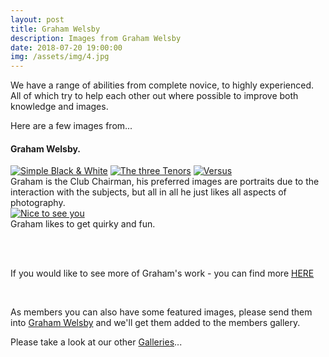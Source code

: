 ```yaml
---
layout: post
title: Graham Welsby
description: Images from Graham Welsby
date: 2018-07-20 19:00:00
img: /assets/img/4.jpg
---
```


We have a range of abilities from complete novice, to highly experienced. All of which try to help each other out where possible to improve both knowledge and images.

Here are a few images from...

#### Graham Welsby.

<div class="lightboxgallery-gallery">
	<div class="img_row">
		<a class="lightboxgallery-gallery-item" href="{{ site.baseurl }}/assets/img/GrahamWelsby/Simple BW.jpg" target="_blank" data-title="Graham Welsby - Simple Black & White" data-alt="Graham Welsby">	
			<img class="col one" src="{{ site.baseurl }}/assets/img/GrahamWelsby/Simple BW.jpg" alt="Simple Black & White" title="Simple Black & White"/></a>
		<a class="lightboxgallery-gallery-item" href="{{ site.baseurl }}/assets/img/GrahamWelsby/The three Tenors.jpg" target="_blank" data-title="Graham Welsby - The Three Tenors" data-alt="Graham Welsby">	
			<img class="col one" src="{{ site.baseurl }}/assets/img/GrahamWelsby/The three Tenors.jpg" alt="The three Tenors" title="The three Tenors"/></a>
		<a class="lightboxgallery-gallery-item" href="{{ site.baseurl }}/assets/img/GrahamWelsby/Versus.jpg" target="_blank" data-title="Graham Welsby - Versus" data-alt="Graham Welsby">	
			<img class="col one" src="{{ site.baseurl }}/assets/img/GrahamWelsby/Versus.jpg" alt="Versus" title="Versus"/></a>
	</div>
	<div class="col three caption">
		Graham is the Club Chairman, his preferred images are portraits due to the interaction with the subjects, but all in all he just likes all aspects of photography. 
	</div>
	<div class="img_row">
		<a class="lightboxgallery-gallery-item" href="{{ site.baseurl }}/assets/img/GrahamWelsby/Nice to see you.jpg" target="_blank" data-title="Graham Welsby - Nice to see you." data-alt="Graham Welsby">
			<img class="col three" src="{{ site.baseurl }}/assets/img/GrahamWelsby/Nice to see you.jpg" alt="Nice to see you" title="Nice to see you"/></a>
	</div>
	<div class="col three caption">
		Graham likes to get quirky and fun. 
	</div>
</div>

<br><br>

If you would like to see more of Graham's work - you can find more <a href="https://www.flickr.com/photos/grahamwelsby/" target="_blank">HERE</a>

<br>

As members you can also have some featured images, please send them into <a href="mailto:grahamwelsby@gmail.com">Graham Welsby</a> and we'll get them added to the members gallery.

Please take a look at our other <a href="{{ site.baseurl }}/gallery/">Galleries</a>...


<!-- <div class="img_row">
	<img class="col two" src="{{ site.baseurl }}/assets/img/6.jpg" alt="" title="example image"/>
	<img class="col one" src="{{ site.baseurl }}/assets/img/11.jpg" alt="" title="example image"/>
</div>
<div class="col three caption">
	You can also have artistically styled 2/3 + 1/3 images, like these.
</div> -->

